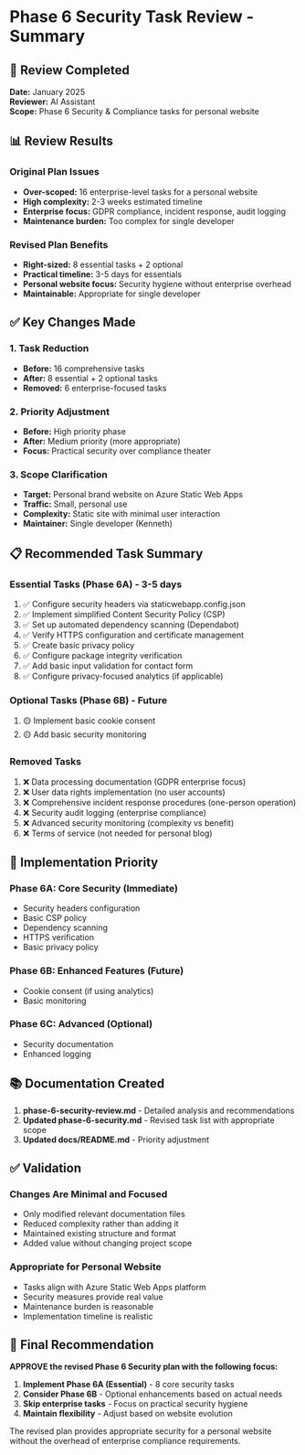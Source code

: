 # Phase 6 Security Task Review - Summary

## 🎯 Review Completed

**Date:** January 2025  
**Reviewer:** AI Assistant  
**Scope:** Phase 6 Security & Compliance tasks for personal website  

## 📊 Review Results

### Original Plan Issues
- **Over-scoped:** 16 enterprise-level tasks for a personal website
- **High complexity:** 2-3 weeks estimated timeline  
- **Enterprise focus:** GDPR compliance, incident response, audit logging
- **Maintenance burden:** Too complex for single developer

### Revised Plan Benefits
- **Right-sized:** 8 essential tasks + 2 optional
- **Practical timeline:** 3-5 days for essentials
- **Personal website focus:** Security hygiene without enterprise overhead
- **Maintainable:** Appropriate for single developer

## ✅ Key Changes Made

### 1. Task Reduction
- **Before:** 16 comprehensive tasks
- **After:** 8 essential + 2 optional tasks
- **Removed:** 6 enterprise-focused tasks

### 2. Priority Adjustment
- **Before:** High priority phase
- **After:** Medium priority (more appropriate)
- **Focus:** Practical security over compliance theater

### 3. Scope Clarification
- **Target:** Personal brand website on Azure Static Web Apps
- **Traffic:** Small, personal use
- **Complexity:** Static site with minimal user interaction
- **Maintainer:** Single developer (Kenneth)

## 📋 Recommended Task Summary

### Essential Tasks (Phase 6A) - 3-5 days
1. ✅ Configure security headers via staticwebapp.config.json
2. ✅ Implement simplified Content Security Policy (CSP)
3. ✅ Set up automated dependency scanning (Dependabot)
4. ✅ Verify HTTPS configuration and certificate management
5. ✅ Create basic privacy policy
6. ✅ Configure package integrity verification
7. ✅ Add basic input validation for contact form
8. ✅ Configure privacy-focused analytics (if applicable)

### Optional Tasks (Phase 6B) - Future
1. 🟡 Implement basic cookie consent
2. 🟡 Add basic security monitoring

### Removed Tasks
1. ❌ Data processing documentation (GDPR enterprise focus)
2. ❌ User data rights implementation (no user accounts)
3. ❌ Comprehensive incident response procedures (one-person operation)
4. ❌ Security audit logging (enterprise compliance)
5. ❌ Advanced security monitoring (complexity vs benefit)
6. ❌ Terms of service (not needed for personal blog)

## 🎯 Implementation Priority

### Phase 6A: Core Security (Immediate)
- Security headers configuration
- Basic CSP policy  
- Dependency scanning
- HTTPS verification
- Basic privacy policy

### Phase 6B: Enhanced Features (Future)
- Cookie consent (if using analytics)
- Basic monitoring

### Phase 6C: Advanced (Optional)
- Security documentation
- Enhanced logging

## 📚 Documentation Created

1. **phase-6-security-review.md** - Detailed analysis and recommendations
2. **Updated phase-6-security.md** - Revised task list with appropriate scope
3. **Updated docs/README.md** - Priority adjustment

## ✅ Validation

### Changes Are Minimal and Focused
- Only modified relevant documentation files
- Reduced complexity rather than adding it
- Maintained existing structure and format
- Added value without changing project scope

### Appropriate for Personal Website
- Tasks align with Azure Static Web Apps platform
- Security measures provide real value
- Maintenance burden is reasonable
- Implementation timeline is realistic

## 🎯 Final Recommendation

**APPROVE the revised Phase 6 Security plan with the following focus:**

1. **Implement Phase 6A (Essential)** - 8 core security tasks
2. **Consider Phase 6B** - Optional enhancements based on actual needs
3. **Skip enterprise tasks** - Focus on practical security hygiene
4. **Maintain flexibility** - Adjust based on website evolution

The revised plan provides appropriate security for a personal website without the overhead of enterprise compliance requirements.